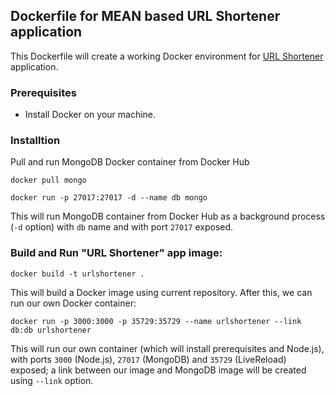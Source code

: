 ## Dockerfile for MEAN based URL Shortener application

This Dockerfile will create a working Docker environment for [URL Shortener](https://github.com/chamanklalwani/urlshortener) application.

### Prerequisites

* Install Docker on your machine.

### Installtion


Pull and run MongoDB Docker container from Docker Hub

```
docker pull mongo
```

```
docker run -p 27017:27017 -d --name db mongo
```

This will run MongoDB container from Docker Hub as a background process (`-d` option) with `db` name and with port `27017` exposed.

### Build and Run "URL Shortener" app image:

```
docker build -t urlshortener .
```

This will build a Docker image using current repository. After this, we can run our own Docker container:

```
docker run -p 3000:3000 -p 35729:35729 --name urlshortener --link db:db urlshortener
```

This will run our own container (which will install prerequisites and Node.js), with ports `3000` (Node.js), `27017` (MongoDB) and `35729` (LiveReload) exposed; a link between our image and MongoDB image will be created using `--link` option.



